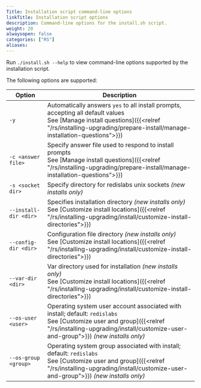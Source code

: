 ```yaml
---
Title: Installation script command-line options
linkTitle: Installation script options
description: Command-line options for the install.sh script.
weight: 20
alwaysopen: false
categories: ["RS"]
aliases: 
---
```


Run `./install.sh --help` to view command-line options supported by the installation script.

The following options are supported:

| Option | Description |
|--------|-------------|
| `-y` | Automatically answers `yes` to all install prompts, accepting all default values<br/>See [Manage install questions]({{<relref "/rs/installing-upgrading/prepare-install/manage-installation-questions">}})|
| <nobr>`-c <answer file>`</nobr> | Specify answer file used to respond to install prompts<br/>See [Manage install questions]({{<relref "/rs/installing-upgrading/prepare-install/manage-installation-questions">}})|
| <nobr>`-s <socket dir>`</s> | Specify directory for redislabs unix sockets  _(new installs only)_|
| <nobr>`--install-dir <dir>`</nobr> | Specifies installation directory _(new installs only)_ <br/> See [Customize install locations]({{<relref "/rs/installing-upgrading/install/customize-install-directories">}})|  
| <nobr>`--config-dir <dir>` | Configuration file directory *(new installs only)* <br/>See [Customize install locations]({{<relref "/rs/installing-upgrading/install/customize-install-directories">}})|
| <nobr>`--var-dir <dir>`</nobr> | Var directory used for installation *(new installs only)* <br/>See [Customize install locations]({{<relref "/rs/installing-upgrading/install/customize-install-directories">}})|
| <nobr>`--os-user <user>`| Operating system user account associated with install; default: `redislabs`<br/>See [Customize user and group]({{<relref "/rs/installing-upgrading/install/customize-user-and-group">}}) *(new installs only)*|
|<nobr>`--os-group <group>` | Operating system group associated with install; default: `redislabs`<br/>See [Customize user and group]({{<relref "/rs/installing-upgrading/install/customize-user-and-group">}}) *(new installs only)* |
